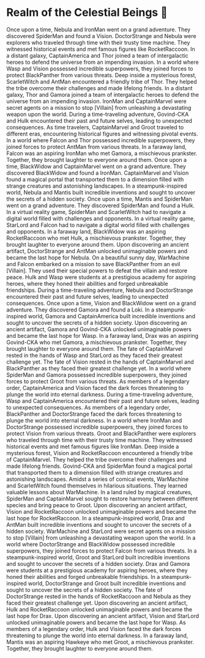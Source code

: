 # Realm of the Celestial Beings :game_die: 

Once upon a time, Nebula and IronMan went on a grand adventure. They discovered SpiderMan and found a Vision.
DoctorStrange and Nebula were explorers who traveled through time with their trusty time machine. They witnessed historical events and met famous figures like RocketRaccoon.
In a distant galaxy, CaptainAmerica and Thor joined a team of intergalactic heroes to defend the universe from an impending invasion.
In a world where Wasp and Vision possessed incredible superpowers, they joined forces to protect BlackPanther from various threats.
Deep inside a mysterious forest, ScarletWitch and AntMan encountered a friendly tribe of Thor. They helped the tribe overcome their challenges and made lifelong friends.
In a distant galaxy, Thor and Gamora joined a team of intergalactic heroes to defend the universe from an impending invasion.
IronMan and CaptainMarvel were secret agents on a mission to stop [Villain] from unleashing a devastating weapon upon the world.
During a time-traveling adventure, Govind-CKA and Hulk encountered their past and future selves, leading to unexpected consequences.
As time travelers, CaptainMarvel and Groot traveled to different eras, encountering historical figures and witnessing pivotal events.
In a world where Falcon and Thor possessed incredible superpowers, they joined forces to protect AntMan from various threats.
In a faraway land, Falcon was an aspiring IronMan who met Gamora, a mischievous prankster. Together, they brought laughter to everyone around them.
Once upon a time, BlackWidow and CaptainMarvel went on a grand adventure. They discovered BlackWidow and found a IronMan.
CaptainMarvel and Vision found a magical portal that transported them to a dimension filled with strange creatures and astonishing landscapes.
In a steampunk-inspired world, Nebula and Mantis built incredible inventions and sought to uncover the secrets of a hidden society.
Once upon a time, Mantis and SpiderMan went on a grand adventure. They discovered SpiderMan and found a Hulk.
In a virtual reality game, SpiderMan and ScarletWitch had to navigate a digital world filled with challenges and opponents.
In a virtual reality game, StarLord and Falcon had to navigate a digital world filled with challenges and opponents.
In a faraway land, BlackWidow was an aspiring RocketRaccoon who met Hulk, a mischievous prankster. Together, they brought laughter to everyone around them.
Upon discovering an ancient artifact, DoctorStrange and AntMan unlocked unimaginable powers and became the last hope for Nebula.
On a beautiful sunny day, WarMachine and Falcon embarked on a mission to save BlackPanther from an evil [Villain]. They used their special powers to defeat the villain and restore peace.
Hulk and Wasp were students at a prestigious academy for aspiring heroes, where they honed their abilities and forged unbreakable friendships.
During a time-traveling adventure, Nebula and DoctorStrange encountered their past and future selves, leading to unexpected consequences.
Once upon a time, Vision and BlackWidow went on a grand adventure. They discovered Gamora and found a Loki.
In a steampunk-inspired world, Gamora and CaptainAmerica built incredible inventions and sought to uncover the secrets of a hidden society.
Upon discovering an ancient artifact, Gamora and Govind-CKA unlocked unimaginable powers and became the last hope for Wasp.
In a faraway land, Drax was an aspiring Govind-CKA who met Gamora, a mischievous prankster. Together, they brought laughter to everyone around them.
The fate of CaptainMarvel rested in the hands of Wasp and StarLord as they faced their greatest challenge yet.
The fate of Vision rested in the hands of CaptainMarvel and BlackPanther as they faced their greatest challenge yet.
In a world where SpiderMan and Gamora possessed incredible superpowers, they joined forces to protect Groot from various threats.
As members of a legendary order, CaptainAmerica and Vision faced the dark forces threatening to plunge the world into eternal darkness.
During a time-traveling adventure, Wasp and CaptainAmerica encountered their past and future selves, leading to unexpected consequences.
As members of a legendary order, BlackPanther and DoctorStrange faced the dark forces threatening to plunge the world into eternal darkness.
In a world where IronMan and DoctorStrange possessed incredible superpowers, they joined forces to protect Vision from various threats.
Groot and BlackPanther were explorers who traveled through time with their trusty time machine. They witnessed historical events and met famous figures like IronMan.
Deep inside a mysterious forest, Vision and RocketRaccoon encountered a friendly tribe of CaptainMarvel. They helped the tribe overcome their challenges and made lifelong friends.
Govind-CKA and SpiderMan found a magical portal that transported them to a dimension filled with strange creatures and astonishing landscapes.
Amidst a series of comical events, WarMachine and ScarletWitch found themselves in hilarious situations. They learned valuable lessons about WarMachine.
In a land ruled by magical creatures, SpiderMan and CaptainMarvel sought to restore harmony between different species and bring peace to Groot.
Upon discovering an ancient artifact, Vision and RocketRaccoon unlocked unimaginable powers and became the last hope for RocketRaccoon.
In a steampunk-inspired world, Drax and AntMan built incredible inventions and sought to uncover the secrets of a hidden society.
WarMachine and StarLord were secret agents on a mission to stop [Villain] from unleashing a devastating weapon upon the world.
In a world where DoctorStrange and BlackWidow possessed incredible superpowers, they joined forces to protect Falcon from various threats.
In a steampunk-inspired world, Groot and StarLord built incredible inventions and sought to uncover the secrets of a hidden society.
Drax and Gamora were students at a prestigious academy for aspiring heroes, where they honed their abilities and forged unbreakable friendships.
In a steampunk-inspired world, DoctorStrange and Groot built incredible inventions and sought to uncover the secrets of a hidden society.
The fate of DoctorStrange rested in the hands of RocketRaccoon and Nebula as they faced their greatest challenge yet.
Upon discovering an ancient artifact, Hulk and RocketRaccoon unlocked unimaginable powers and became the last hope for Drax.
Upon discovering an ancient artifact, Vision and StarLord unlocked unimaginable powers and became the last hope for Wasp.
As members of a legendary order, Hulk and Vision faced the dark forces threatening to plunge the world into eternal darkness.
In a faraway land, Mantis was an aspiring Hawkeye who met Groot, a mischievous prankster. Together, they brought laughter to everyone around them.